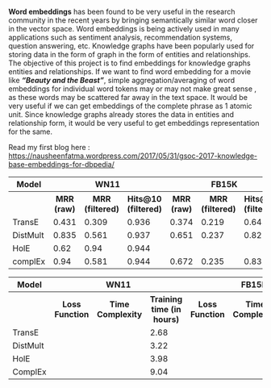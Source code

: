<b>Word embeddings</b> has been found to be very useful in the research community in the recent years by bringing semantically similar word closer in the vector space. Word embeddings is being actively used in many applications such as sentiment analysis, recommendation systems, question answering, etc. Knowledge graphs have been popularly used for storing data in the form of graph in the form of entities and relationships. The objective of this project is to find embeddings for knowledge graphs entities and relationships. If we want to find word embedding for a movie like <i><b>“Beauty and the Beast”</b></i>, simple aggregation/averaging of word embeddings for individual word tokens may or may not make great sense , as these words may be scattered far away in the text space. It would be very useful if we can get embeddings of the complete phrase as 1 atomic unit. Since knowledge graphs already stores the data in entities and relationship form, it would be very useful to get embeddings representation for the same.

Read my first blog here : https://nausheenfatma.wordpress.com/2017/05/31/gsoc-2017-knowledge-base-embeddings-for-dbpedia/






<table>
<tr>
   <th>Model</th>
    <th colspan="3">WN11</th>
    <th colspan="3">FB15K</th>
  </tr>
  <tr>
    <th></th>
    <th>MRR (raw)</th>
    <th>MRR (filtered)</th>
    <th>Hits@10 (filtered)</th>
    <th>MRR (raw)</th>
    <th>MRR (filtered)</th>
    <th>Hits@10 (filtered)</th>
  </tr>
  
  
  <tr>
  <td>TransE</td>
  <td>0.431</td>
    <td>0.309</td>
    <td>0.936</td>
    <td>0.374</td>
    <td>0.219</td>
    <td>0.643</td>    
  </tr>
    <tr>
  <td>DistMult</td>
    <td>0.835</td>
    <td>0.561</td>
    <td>0.937</td>
    <td>0.651</td>
        <td>0.237</td>
    <td>0.825</td>
  </tr>
    <tr>
  <td>HolE</td>
    <td>0.62</td>
    <td>0.94</td>
    <td>0.944</td>
    <td></td>
        <td></td>
    <td></td>
  </tr>
    <tr>
  <td>complEx</td>
    <td>0.94</td>
    <td>0.581</td>
    <td>0.944</td>
    <td>0.672</td>
        <td>0.235</td>
    <td>0.832</td>
  </tr>
</table>







<table>
<tr>
   <th>Model</th>
    <th colspan="3">WN11</th>
    <th colspan="3">FB15K</th>
  </tr>
  <tr>
    <th></th>
    <th>Loss Function</th>
    <th>Time Complexity </th>
    <th>Training time (in hours) </th>
    <th>Loss Function</th>
    <th>Time Complexity </th>
    <th>Training time (in hours) </th>
  </tr>
  
  
  <tr>
  <td>TransE</td>
    <td></td>
    <td></td>
    <td>2.68</td>
    <td></td>
    <td></td>
    <td>6.77</td>    
  </tr>
    <tr>
  <td>DistMult</td>
    <td></td>
    <td></td>
    <td>3.22</td>
    <td></td>
    <td></td>
    <td>20.38</td>
  </tr>
    <tr>
  <td>HolE</td>
    <td></td>
    <td></td>
    <td>3.98</td>
    <td></td>
    <td></td>
    <td></td>
  </tr>
    <tr>
  <td>ComplEx</td>
    <td></td>
    <td></td>
    <td>9.04</td>
    <td></td>
    <td></td>
    <td></td>
  </tr>
</table>





